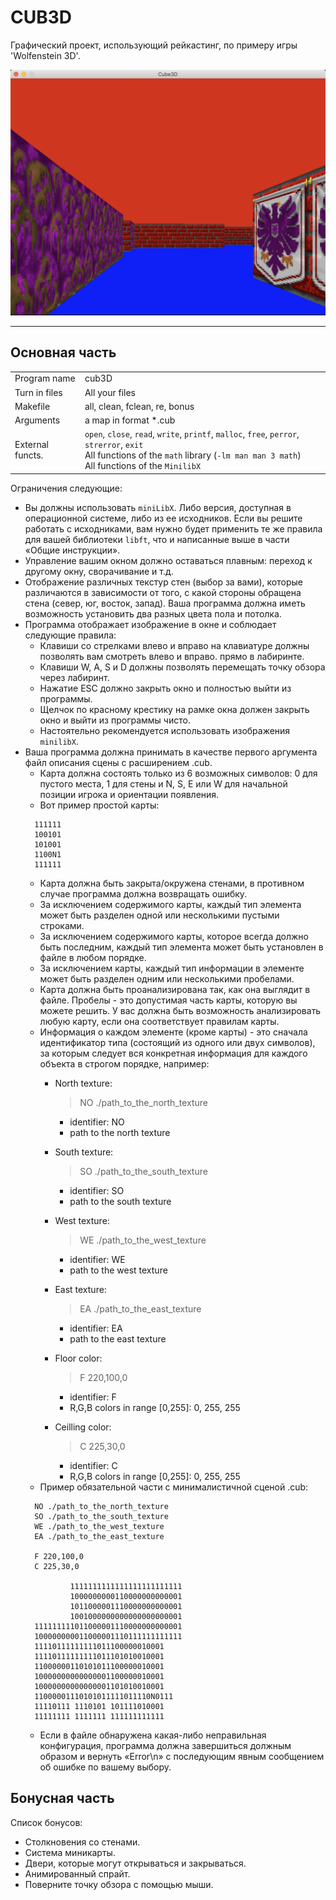 # CUB3D  
  
Графический проект, использующий рейкастинг, по примеру игры 'Wolfenstein 3D'.  

![](./Screen_Shot.png)

----

## Основная часть
<table>
    <tr><td>Program name</td><td>cub3D</td></tr>
    <tr><td>Turn in files</td><td>All your files</td></tr>
    <tr><td>Makefile</td><td>all, clean, fclean, re, bonus</td></tr>
    <tr><td>Arguments</td><td>a map in format *.cub</td></tr>
    <tr><td>External functs.</td><td> <code>open</code>, <code>close</code>, <code>read</code>, <code>write</code>,
        <code>printf</code>, <code>malloc</code>, <code>free</code>, <code>perror</code>,
        <code>strerror</code>, <code>exit</code>
    <br>
    All functions of the <code>math</code>
    library (<code>-lm man man 3 math</code>) 
    <br>
    All functions of the <code>MinilibX</code>
        </td>
    </tr>
</table>

Ограничения следующие:
* Вы должны использовать `miniLibX`. Либо версия, доступная в операционной системе, либо из ее исходников.
  Если вы решите работать с исходниками, вам нужно будет применить те же правила для вашей библиотеки `libft`,
  что и написанные выше в части «Общие инструкции».
* Управление вашим окном должно оставаться плавным: переход к другому окну, сворачивание и т.д.
* Отображение различных текстур стен (выбор за вами), которые различаются в зависимости от того, с какой
  стороны обращена стена (север, юг, восток, запад).
  Ваша программа должна иметь возможность установить два разных цвета пола и потолка.
* Программа отображает изображение в окне и соблюдает следующие правила:
    * Клавиши со стрелками влево и вправо на клавиатуре должны позволять вам смотреть влево и вправо.
      прямо в лабиринте.
    * Клавиши W, A, S и D должны позволять перемещать точку обзора через
      лабиринт.
    * Нажатие ESC должно закрыть окно и полностью выйти из программы.
    * Щелчок по красному крестику на рамке окна должен закрыть окно и
      выйти из программы чисто.
    * Настоятельно рекомендуется использовать изображения `minilibX`.
* Ваша программа должна принимать в качестве первого аргумента файл описания сцены с расширением .cub.
    * Карта должна состоять только из 6 возможных символов: 0 для пустого места, 1 для стены и N, S, E или W
      для начальной позиции игрока и ориентации появления.
    * Вот пример простой карты:
  ```text
    111111 
    100101 
    101001
    1100N1
    111111
  ```
    * Карта должна быть закрыта/окружена стенами, в противном случае программа должна возвращать ошибку.
    * За исключением содержимого карты, каждый тип элемента может быть разделен одной или несколькими пустыми строками.
    * За исключением содержимого карты, которое всегда должно быть последним, каждый тип элемента может быть
      установлен в файле в любом порядке.
    * За исключением карты, каждый тип информации в элементе может быть разделен одним или несколькими пробелами.
    * Карта должна быть проанализирована так, как она выглядит в файле. Пробелы - это допустимая часть карты,
      которую вы можете решить. У вас должна быть возможность анализировать любую карту, если она соответствует правилам карты.
    * Информация о каждом элементе (кроме карты) - это сначала идентификатор типа (состоящий из одного или двух символов),
      за которым следует вся конкретная информация для каждого объекта в строгом порядке, например:
        * North texture:
          >NO ./path_to_the_north_texture

            - identifier: NO
            - path to the north texture
        * South texture:
          >SO ./path_to_the_south_texture

            - identifier: SO
            - path to the south texture
        * West texture:
          >WE ./path_to_the_west_texture

            - identifier: WE
            - path to the west texture
        * East texture:
          >EA ./path_to_the_east_texture

            - identifier: EA
            - path to the east texture
        * Floor color:
          >F 220,100,0

            - identifier: F
            - R,G,B colors in range [0,255]: 0, 255, 255
        * Ceilling color:
          >C 225,30,0

            - identifier: C
            - R,G,B colors in range [0,255]: 0, 255, 255
    * Пример обязательной части с минималистичной сценой .cub:
  ```text
    NO ./path_to_the_north_texture
    SO ./path_to_the_south_texture
    WE ./path_to_the_west_texture
    EA ./path_to_the_east_texture
    
    F 220,100,0
    C 225,30,0
    
            1111111111111111111111111
            1000000000110000000000001
            1011000001110000000000001
            1001000000000000000000001
    111111111011000001110000000000001
    100000000011000001110111111111111
    11110111111111011100000010001    
    11110111111111011101010010001    
    11000000110101011100000010001    
    10000000000000001100000010001    
    10000000000000001101010010001     
    11000001110101011111011110N0111  
    11110111 1110101 101111010001    
    11111111 1111111 111111111111    
   ```
    * Если в файле обнаружена какая-либо неправильная конфигурация, программа должна завершиться
      должным образом и вернуть «Error\n» с последующим явным сообщением об ошибке по вашему выбору.
## Бонусная часть
Список бонусов:
* Столкновения со стенами.
* Система миникарты.
* Двери, которые могут открываться и закрываться.
* Анимированный спрайт.
* Поверните точку обзора с помощью мыши.
